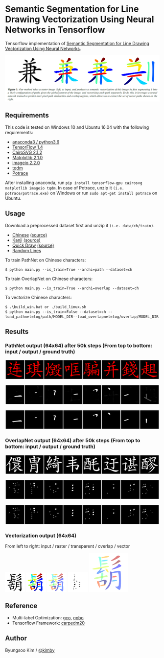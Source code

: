 # Semantic Segmentation for Line Drawing Vectorization Using Neural Networks in Tensorflow

Tensorflow implementation of [Semantic Segmentation for Line Drawing Vectorization Using Neural Networks](http://www.byungsoo.me/project/vectornet).

![vectornet](./asset/teaser.png)

## Requirements

This code is tested on Windows 10 and Ubuntu 16.04 with the following requirements:

- [anaconda3 / python3.6](https://www.anaconda.com/download/#linux)
- [TensorFlow 1.4](https://github.com/tensorflow/tensorflow)
- [CairoSVG 2.1.2](http://cairosvg.org/)
- [Matplotlib 2.1.0](https://matplotlib.org/)
- [imageio 2.2.0](https://pypi.python.org/pypi/imageio)
- [tqdm](https://github.com/tqdm/tqdm)
- [Potrace](http://potrace.sourceforge.net/)

After installing anaconda, run `pip install tensorflow-gpu cairosvg matplotlib imageio tqdm`. In case of Potrace, unzip it `(i.e. potrace/potrace.exe)` on Windows or run `sudo apt-get install potrace` on Ubuntu.

## Usage

Download a preprocessed dataset first and unzip it `(i.e. data/ch/train)`.

- [Chinese](http://www.byungsoo.me/project/vectornet/ch.7z) [(source)](https://github.com/skishore/makemeahanzi)
- [Kanji](http://www.byungsoo.me/project/vectornet/kanji.7z) [(source)](https://github.com/KanjiVG/kanjivg/releases)
- [Quick Draw](http://www.byungsoo.me/project/vectornet/qdraw.7z) [(source)](https://github.com/googlecreativelab/quickdraw-dataset)
- [Random Lines](http://www.byungsoo.me/project/vectornet/line.7z)

To train PathNet on Chinese characters:
    
    $ python main.py --is_train=True --archi=path --dataset=ch

To train OverlapNet on Chinese characters:
    
    $ python main.py --is_train=True --archi=overlap --dataset=ch

To vectorize Chinese characters:

    $ .\build_win.bat or ./build_linux.sh
    $ python main.py --is_train=False --dataset=ch --load_pathnet=log/path/MODEL_DIR--load_overlapnet=log/overlap/MODEL_DIR

## Results

### PathNet output (64x64) after 50k steps (From top to bottom: input / output / ground truth)

![path_ch_in](./asset/path_ch_in.png)

![path_ch_50k](./asset/path_ch_50k.png)

![path_ch_gt](./asset/path_ch_gt.png)


### OverlapNet output (64x64) after 50k steps (From top to bottom: input / output / ground truth)

![ov_ch_in](./asset/ov_ch_in.png)

![ov_ch_50k](./asset/ov_ch_50k.png)

![ov_ch_gt](./asset/ov_ch_gt.png)


### Vectorization output (64x64)

From left to right: input / raster / transparent / overlap / vector

![vec_39693_in](./asset/vec_39693_in.png)
![vec_39693_out](./asset/vec_39693_out.png)
![vec_39693_t](./asset/vec_39693_t.png)
![vec_39693_overlap](./asset/vec_39693_overlap.png)
![vec_39693](./asset/vec_39693.svg)


## Reference

- Multi-label Optimization: [gco](http://vision.csd.uwo.ca/code/gco-v3.0.zip), [qpbo](http://pub.ist.ac.at/~vnk/software/QPBO-v1.3.src.tar.gz)
- Tensorflow Framework: [carpedm20](https://github.com/carpedm20/BEGAN-tensorflow)

## Author

Byungsoo Kim / [@kimby](http://www.byungsoo.me)

<!-- 
## Useful Settings

anaconda: (Windows) [ImportError: No module named 'pip._vendor.requests.adapters' for any pip command](https://github.com/ContinuumIO/anaconda-issues/issues/6719)

    conda install pip -f

anaconda: (Windows) [dlopen() failed to load a library: cairo / cairo-2](https://github.com/Kozea/CairoSVG/issues/84)

    Install [GTK+](https://github.com/tschoonj/GTK-for-Windows-Runtime-Environment-Installer/releases/download/2017-11-15/gtk3-runtime-3.22.26-2017-11-15-ts-win64.exe)

git: replace existing folder

    git clone https://myrepo.com/git.git temp
    mv temp/.git code/.git
    rm -rf temp

git: line ending

    git config --global core.autocrlf true # for windows (checkout crlf, commit unix)
    git config --global core.autocrlf input # for linux (checkout as-is, commit unix)

git: save credentials

    git config --global credential.helper 'store --file ~/.git-credentials'

visual studio code: old tasks.json

    "version": "0.1.0",
	"command": "python",
	"isShellCommand": true,
	"args": ["${file}"],
	"showOutput": "always"

visual studio code: default setup of keybindings.json

    { "key": "f7",               "command": "workbench.action.tasks.runTask" },
    { "key": "shift+f7",         "command": "workbench.action.tasks.terminate" },
    { "key": "f6",               "command": "python.execInTerminal" }

visual studio code: specify python version in user/workspace settings

    "python.pythonPath": "~/Anaconda3/envs/py27/python"

visual studio code: stop at the beginning of debugging

    "stopOnEntry": false, (launch.json)
 -->



<!-- 
## Usage

First download [CelebA](http://mmlab.ie.cuhk.edu.hk/projects/CelebA.html) datasets with:

    $ apt-get install p7zip-full # ubuntu
    $ brew install p7zip # Mac
    $ python download.py

or you can use your own dataset by placing images like:

    data
    └── YOUR_DATASET_NAME
        ├── xxx.jpg (name doesn't matter)
        ├── yyy.jpg
        └── ...

To train a model:

    $ python main.py --dataset=CelebA --use_gpu=True
    $ python main.py --dataset=YOUR_DATASET_NAME --use_gpu=True

To test a model (use your `load_path`):

    $ python main.py --dataset=CelebA --load_path=CelebA_0405_124806 --use_gpu=True --is_train=False --split valid


## Results

### Generator output (64x64) with `gamma=0.5` after 300k steps

![all_G_z0_64x64](./assets/all_G_z0_64x64.png)


### Generator output (128x128) with `gamma=0.5` after 200k steps

![all_G_z0_64x64](./assets/all_G_z0_128x128.png)


### Interpolation of Generator output (64x64) with `gamma=0.5` after 300k steps

![interp_G0_64x64](./assets/interp_G0_64x64.png)


### Interpolation of Generator output (128x128) with `gamma=0.5` after 200k steps

![interp_G0_128x128](./assets/interp_G0_128x128.png)

    
### Interpolation of Discriminator output of real images
    
![alt tag](./assets/AE_batch.png)   
![alt tag](./assets/interp_1.png)   
![alt tag](./assets/interp_2.png)   
![alt tag](./assets/interp_3.png)   
![alt tag](./assets/interp_4.png)   
![alt tag](./assets/interp_5.png)   
![alt tag](./assets/interp_6.png)   
![alt tag](./assets/interp_7.png)   
![alt tag](./assets/interp_8.png)   
![alt tag](./assets/interp_9.png)   
![alt tag](./assets/interp_10.png)


## Related works

- [DCGAN-tensorflow](https://github.com/carpedm20/DCGAN-tensorflow)
- [DiscoGAN-pytorch](https://github.com/carpedm20/DiscoGAN-pytorch)
- [simulated-unsupervised-tensorflow](https://github.com/carpedm20/simulated-unsupervised-tensorflow)


## Author

Taehoon Kim / [@carpedm20](http://carpedm20.github.io) -->
